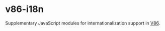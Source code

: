 # v86-i18n

Supplementary JavaScript modules for internationalization support in [V86](https://github.com/copy/v86).

